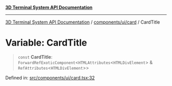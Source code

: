 [**3D Terminal System API Documentation**](../../../../README.md)

***

[3D Terminal System API Documentation](../../../../README.md) / [components/ui/card](../README.md) / CardTitle

# Variable: CardTitle

> `const` **CardTitle**: `ForwardRefExoticComponent`\<`HTMLAttributes`\<`HTMLDivElement`\> & `RefAttributes`\<`HTMLDivElement`\>\>

Defined in: [src/components/ui/card.tsx:32](https://github.com/Dicommunitas/ThreeJS_Terminal_3D/blob/ddd5d4bcdcae7e6ea863634448491f6c8a8bd764/src/components/ui/card.tsx#L32)

